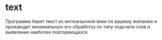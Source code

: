 # text
Программа берет текст из англоизычной вики по вашему желанию и производит минимальную его обработку по типу подсчета слов и выявление наиболее повторяющихся
